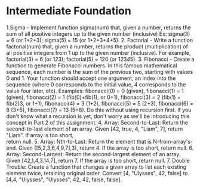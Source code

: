 # Intermediate Foundation
1.Sigma - Implement function sigma(num) that, given a number, returns the sum of all positive integers up to the given number (inclusive)
            Ex: sigma(3) = 6 (or 1+2+3); sigma(5) = 15 (or 1+2+3+4+5).
2. Factorial - Write a function factorial(num) that, given a number, returns the product (multiplication) of all positive integers from 1
            up to the given number (inclusive).  For example, factorial(3) = 6 (or 1*2*3); factorial(5) = 120 (or 1*2*3*4*5).
3. Fibonacci - Create a function to generate Fibonacci numbers.  In this famous mathematical sequence, each number is the sum of the
                previous two, starting with values 0 and 1.  Your function should accept one argument, an index into the sequence (where 0 corresponds to the initial value, 4 corresponds to the value four later, etc).  Examples: fibonacci(0) = 0 (given), fibonacci(1) = 1 (given), fibonacci(2) = 1 (fib(0)+fib(1), or 0+1), fibonacci(3) = 2 (fib(1) + fib(2)3, or 1+1), fibonacci(4) = 3 (1+2), fibonacci(5) = 5 (2+3), fibonacci(6) = 8 (3+5), fibonacci(7) = 13 (5+8).  Do this without using recursion first.  If you don't know what a recursion is yet, don't worry as we'll be introducing this concept in Part 2 of this assignment.
4. Array: Second-to-Last: Return the second-to-last element of an array. Given [42, true, 4, "Liam", 7], return "Liam".  If array is too short,   
        return null.
5. Array: Nth-to-Last: Return the element that is N-from-array's-end.  Given ([5,2,3,6,4,9,7],3), return 4.  If the array is too short, return null.
6. Array: Second-Largest: Return the second-largest element of an array. Given [42,1,4,3.14,7], return 7.  If the array is too short, return null.
7. Double Trouble: Create a function that changes a given array to list each existing element twice, retaining original order.  Convert [4, "Ulysses", 42, false] to [4,4, "Ulysses", "Ulysses", 42, 42, false, false].